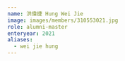 ```yaml
---
name: 洪偉捷 Hung Wei Jie 
image: images/members/310553021.jpg 
role: alumni-master
enteryear: 2021
aliases:
  - wei jie hung
---
```

